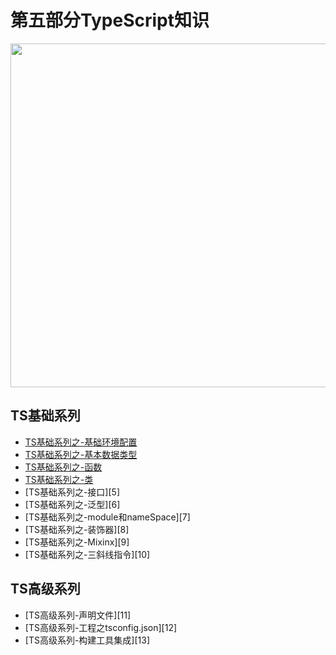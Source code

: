 # 第五部分TypeScript知识
 
<image src="https://github.com/MarsPen/-notes-summary/blob/master/images/typeScript.png" width="550"></image>

## TS基础系列
* [TS基础系列之-基础环境配置][1]
* [TS基础系列之-基本数据类型][2]
* [TS基础系列之-函数][3]
* [TS基础系列之-类][4]
* [TS基础系列之-接口][5]
* [TS基础系列之-泛型][6]
* [TS基础系列之-module和nameSpace][7]
* [TS基础系列之-装饰器][8]
* [TS基础系列之-Mixinx][9]
* [TS基础系列之-三斜线指令][10]


## TS高级系列
* [TS高级系列-声明文件][11]
* [TS高级系列-工程之tsconfig.json][12]
* [TS高级系列-构建工具集成][13]






[1]: https://github.com/MarsPen/-notes-summary/blob/master/typescript/envConfig.md
[2]: https://github.com/MarsPen/-notes-summary/blob/master/typescript/baseDataType.md
[3]: https://github.com/MarsPen/-notes-summary/blob/master/typescript/function.md
[4]: https://github.com/MarsPen/-notes-summary/blob/master/typescript/class.md



